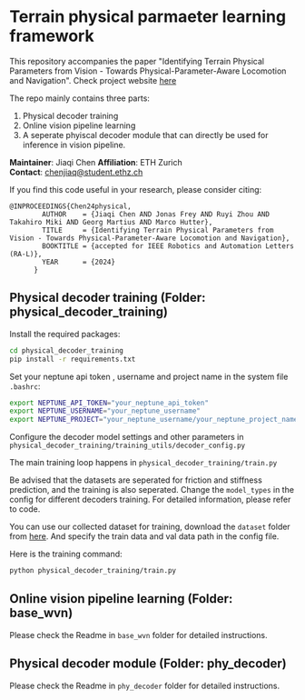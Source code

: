 # Terrain physical parmaeter learning framework

This repository accompanies the paper "Identifying Terrain Physical Parameters from Vision - Towards Physical-Parameter-Aware Locomotion and Navigation". Check project website [here](https://bit.ly/3Xo5AA8)

The repo mainly contains three parts: 
1. Physical decoder training
2. Online vision pipeline learning
3. A seperate phyiscal decoder module that can directly be used for inference in vision pipeline.


**Maintainer**: Jiaqi Chen 
**Affiliation**: ETH Zurich  
**Contact**: chenjiaq@student.ethz.ch 

If you find this code useful in your research, please consider citing:
```
@INPROCEEDINGS{Chen24physical, 
        AUTHOR    = {Jiaqi Chen AND Jonas Frey AND Ruyi Zhou AND Takahiro Miki AND Georg Martius AND Marco Hutter}, 
        TITLE     = {Identifying Terrain Physical Parameters from Vision - Towards Physical-Parameter-Aware Locomotion and Navigation}, 
        BOOKTITLE = {accepted for IEEE Robotics and Automation Letters (RA-L)}, 
        YEAR      = {2024}
      }
```

## Physical decoder training (Folder: physical_decoder_training)

Install the required packages:
```bash
cd physical_decoder_training
pip install -r requirements.txt
```

Set your neptune api token , username and project name in the system file `.bashrc`:
```bash
export NEPTUNE_API_TOKEN="your_neptune_api_token"
export NEPTUNE_USERNAME="your_neptune_username"
export NEPTUNE_PROJECT="your_neptune_username/your_neptune_project_name"
```

Configure the decoder model settings and other parameters in `physical_decoder_training/training_utils/decoder_config.py`

The main training loop happens in `physical_decoder_training/train.py`

Be advised that the datasets are seperated for friction and stiffness prediction, and the training is also seperated. Change the `model_types` in the config for different decoders training. For detailed information, please refer to code.

You can use our collected dataset for training, download the `dataset` folder from [here](https://drive.google.com/drive/folders/1GiX66anCw4DuOGTlS3FzBez0hATTrJbL?usp=drive_link). And specify the train data and val data path in the config file.

Here is the training command:
```bash
python physical_decoder_training/train.py
```
## Online vision pipeline learning (Folder: base_wvn)

Please check the Readme in `base_wvn` folder for detailed instructions.

## Physical decoder module (Folder: phy_decoder)

Please check the Readme in `phy_decoder` folder for detailed instructions.